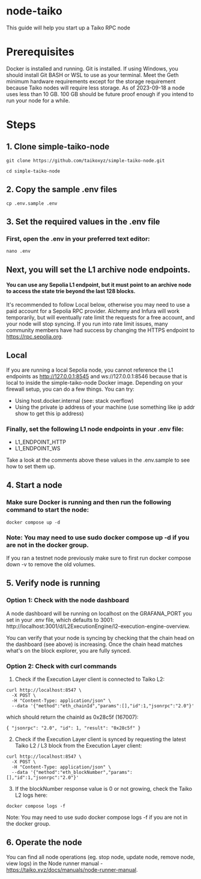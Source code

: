 # node-taiko

This guide will help you start up a Taiko RPC node

# Prerequisites

Docker is installed and running.
Git is installed.
If using Windows, you should install Git BASH or WSL to use as your terminal.
Meet the Geth minimum hardware requirements except for the storage requirement because Taiko nodes will require less storage. 
As of 2023-09-18 a node uses less than 10 GB. 100 GB should be future proof enough if you intend to run your node for a while.

# Steps
## 1. Clone simple-taiko-node
```
git clone https://github.com/taikoxyz/simple-taiko-node.git
```
```
cd simple-taiko-node
```
## 2. Copy the sample .env files
```
cp .env.sample .env
```
## 3. Set the required values in the .env file
### First, open the .env in your preferred text editor:
```
nano .env
```
## Next, you will set the L1 archive node endpoints.
#### You can use any Sepolia L1 endpoint, but it must point to an archive node to access the state trie beyond the last 128 blocks.
It's recommended to follow Local below, otherwise you may need to use a paid account for a Sepolia RPC provider. 
Alchemy and Infura will work temporarily, but will eventually rate limit the requests for a free account, and your node will stop syncing.
If you run into rate limit issues, many community members have had success by changing the HTTPS endpoint to https://rpc.sepolia.org.

## Local
If you are running a local Sepolia node, you cannot reference the L1 endpoints as http://127.0.0.1:8545 and ws://127.0.0.1:8546 because that is local to inside the simple-taiko-node Docker image. 
Depending on your firewall setup, you can do a few things. You can try:

- Using host.docker.internal (see: stack overflow)
- Using the private ip address of your machine (use something like ip addr show to get this ip address)

### Finally, set the following L1 node endpoints in your .env file:

- L1_ENDPOINT_HTTP
- L1_ENDPOINT_WS
  
Take a look at the comments above these values in the .env.sample to see how to set them up.

## 4. Start a node

### Make sure Docker is running and then run the following command to start the node:
```
docker compose up -d
```
### Note: You may need to use sudo docker compose up -d if you are not in the docker group.

If you ran a testnet node previously make sure to first run docker compose down -v to remove the old volumes.

## 5. Verify node is running
### Option 1: Check with the node dashboard
A node dashboard will be running on localhost on the GRAFANA_PORT you set in your .env file, which defaults to 3001: http://localhost:3001/d/L2ExecutionEngine/l2-execution-engine-overview.

You can verify that your node is syncing by checking that the chain head on the dashboard (see above) is increasing. 
Once the chain head matches what's on the block explorer, you are fully synced.

### Option 2: Check with curl commands
1. Check if the Execution Layer client is connected to Taiko L2:
```
curl http://localhost:8547 \
  -X POST \
  -H "Content-Type: application/json" \
  --data '{"method":"eth_chainId","params":[],"id":1,"jsonrpc":"2.0"}'
```
which should return the chainId as 0x28c5f (167007):
```
{ "jsonrpc": "2.0", "id": 1, "result": "0x28c5f" }
```
2. Check if the Execution Layer client is synced by requesting the latest Taiko L2 / L3 block from the Execution Layer client:
```
curl http://localhost:8547 \
  -X POST \
  -H "Content-Type: application/json" \
  --data '{"method":"eth_blockNumber","params":[],"id":1,"jsonrpc":"2.0"}'
```


3. If the blockNumber response value is 0 or not growing, check the Taiko L2 logs here:
```
docker compose logs -f
```
Note: You may need to use sudo docker compose logs -f if you are not in the docker group.
## 6. Operate the node
You can find all node operations (eg. stop node, update node, remove node, view logs) in the Node runner manual - https://taiko.xyz/docs/manuals/node-runner-manual. 
